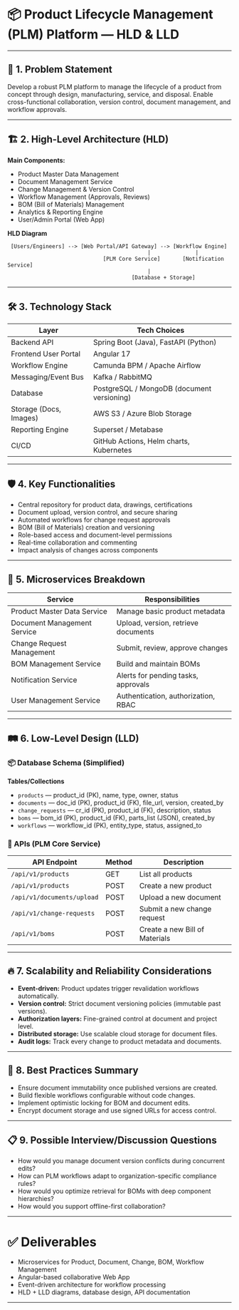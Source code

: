 # 📦 Product Lifecycle Management (PLM) Platform — HLD & LLD

---

## 📜 1. Problem Statement
Develop a robust PLM platform to manage the lifecycle of a product from concept through design, manufacturing, service, and disposal. Enable cross-functional collaboration, version control, document management, and workflow approvals.

---

## 🏗 2. High-Level Architecture (HLD)

**Main Components:**
- Product Master Data Management
- Document Management Service
- Change Management & Version Control
- Workflow Management (Approvals, Reviews)
- BOM (Bill of Materials) Management
- Analytics & Reporting Engine
- User/Admin Portal (Web App)

**HLD Diagram**

```
 [Users/Engineers] --> [Web Portal/API Gateway] --> [Workflow Engine]
                                            |              |
                              [PLM Core Service]       [Notification Service]
                                            |
                                       [Database + Storage]
```

---

## 🛠 3. Technology Stack

| Layer                  | Tech Choices                                           |
|------------------------|---------------------------------------------------------|
| Backend API            | Spring Boot (Java), FastAPI (Python)                    |
| Frontend User Portal   | Angular 17                                               |
| Workflow Engine        | Camunda BPM / Apache Airflow                             |
| Messaging/Event Bus    | Kafka / RabbitMQ                                         |
| Database               | PostgreSQL / MongoDB (document versioning)               |
| Storage (Docs, Images) | AWS S3 / Azure Blob Storage                              |
| Reporting Engine       | Superset / Metabase                                      |
| CI/CD                  | GitHub Actions, Helm charts, Kubernetes                  |

---

## 🛡️ 4. Key Functionalities

- Central repository for product data, drawings, certifications
- Document upload, version control, and secure sharing
- Automated workflows for change request approvals
- BOM (Bill of Materials) creation and versioning
- Role-based access and document-level permissions
- Real-time collaboration and commenting
- Impact analysis of changes across components

---

## 🧠 5. Microservices Breakdown

| Service                        | Responsibilities                                   |
|---------------------------------|----------------------------------------------------|
| Product Master Data Service     | Manage basic product metadata                     |
| Document Management Service     | Upload, version, retrieve documents               |
| Change Request Management       | Submit, review, approve changes                   |
| BOM Management Service          | Build and maintain BOMs                           |
| Notification Service            | Alerts for pending tasks, approvals               |
| User Management Service         | Authentication, authorization, RBAC              |

---

## 🛤️ 6. Low-Level Design (LLD)

### 📦 Database Schema (Simplified)

**Tables/Collections**
- `products` — product_id (PK), name, type, owner, status
- `documents` — doc_id (PK), product_id (FK), file_url, version, created_by
- `change_requests` — cr_id (PK), product_id (FK), description, status
- `boms` — bom_id (PK), product_id (FK), parts_list (JSON), created_by
- `workflows` — workflow_id (PK), entity_type, status, assigned_to

### 🔄 APIs (PLM Core Service)

| API Endpoint                              | Method | Description                       |
|--------------------------------------------|--------|-----------------------------------|
| `/api/v1/products`                        | GET    | List all products                 |
| `/api/v1/products`                        | POST   | Create a new product              |
| `/api/v1/documents/upload`                | POST   | Upload a new document             |
| `/api/v1/change-requests`                 | POST   | Submit a new change request       |
| `/api/v1/boms`                            | POST   | Create a new Bill of Materials    |

---

## 🔥 7. Scalability and Reliability Considerations

- **Event-driven:** Product updates trigger revalidation workflows automatically.
- **Version control:** Strict document versioning policies (immutable past versions).
- **Authorization layers:** Fine-grained control at document and project level.
- **Distributed storage:** Use scalable cloud storage for document files.
- **Audit logs:** Track every change to product metadata and documents.

---

## 🧩 8. Best Practices Summary

- Ensure document immutability once published versions are created.
- Build flexible workflows configurable without code changes.
- Implement optimistic locking for BOM and document edits.
- Encrypt document storage and use signed URLs for access control.

---

## 📋 9. Possible Interview/Discussion Questions

- How would you manage document version conflicts during concurrent edits?
- How can PLM workflows adapt to organization-specific compliance rules?
- How would you optimize retrieval for BOMs with deep component hierarchies?
- How would you support offline-first collaboration?

---

# ✅ Deliverables

- Microservices for Product, Document, Change, BOM, Workflow Management
- Angular-based collaborative Web App
- Event-driven architecture for workflow processing
- HLD + LLD diagrams, database design, API documentation

---
